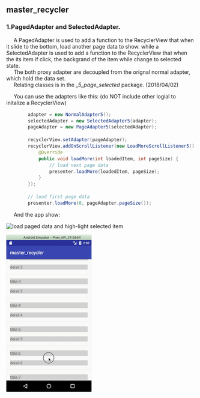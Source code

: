 ## master_recycler

### 1.PagedAdapter and SelectedAdapter. 

&nbsp;&nbsp;&nbsp;&nbsp; A PagedAdapter is used to  add a function to the RecyclerView that when it slide to the bottom, load another page data to show. while a SelectedAdapter is used to add a function to the RecyclerView that when the its item if click, the backgrand of the item while change to selected state.    
&nbsp;&nbsp;&nbsp;&nbsp; The both proxy adapter are decoupled from the orignal normal adapter, which hold the data set.   
&nbsp;&nbsp;&nbsp;&nbsp; Relating classes is in the *_5_page_selected* package. (2018/04/02)

&nbsp;&nbsp;&nbsp;&nbsp; You can use the adapters like this: (do NOT include other logial to initalize a RecyclerView)
```java
        adapter = new NormalAdapter5();
        selectedAdapter = new SelectedAdapter5(adapter);
        pageAdapter = new PageAdapter5(selectedAdapter);
        
        recyclerView.setAdapter(pageAdapter);
        recyclerView.addOnScrollListener(new LoadMoreScrollListener5() {
            @Override
            public void loadMore(int loadedItem, int pageSize) {
                // load next page data
                presenter.loadMore(loadedItem, pageSize);
            }
        });
        
        // load first page data
        presenter.loadMore(0, pageAdapter.pageSize());
```

&nbsp;&nbsp;&nbsp;&nbsp; And the app show: 

![load paged data and high-light selected item](https://github.com/tanhuang01/master_recycler/tree/master/pic/master_recycler_1_page_selected.gif)

![load paged data and high-light selected item_2](https://github.com/tanhuang01/master_recycler/blob/master/pic/master_recycler_1_page_selected.gif)
